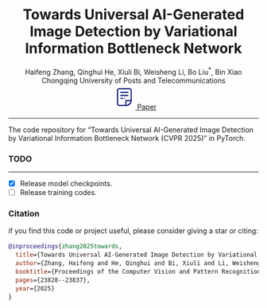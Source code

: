 <center><h1>Towards Universal AI-Generated Image Detection by Variational Information Bottleneck Network</h1></center>

<center>Haifeng Zhang, Qinghui He, Xiuli Bi, Weisheng Li, Bo Liu<sup>*</sup>, Bin Xiao</center>

<center> Chongqing University of Posts and Telecommunications</center>

<center> 
    <a href='https://openaccess.thecvf.com/content/CVPR2025/papers/Zhang_Towards_Universal_AI-Generated_Image_Detection_by_Variational_Information_Bottleneck_Network_CVPR_2025_paper.pdf'>
    	<img src='images/paper.png' width="50" height="auto"></img> 
    Paper</a> 
</center>



---

The code repository for “Towards Universal AI-Generated Image Detection by Variational Information Bottleneck Network (CVPR 2025)” in PyTorch. 

### TODO

---

- [x] Release model checkpoints.
- [ ] Release training codes.

### Citation

if you find this code or project useful, please consider giving a star or citing:

```bibtex
@inproceedings{zhang2025towards,
  title={Towards Universal AI-Generated Image Detection by Variational Information Bottleneck Network},
  author={Zhang, Haifeng and He, Qinghui and Bi, Xiuli and Li, Weisheng and Liu, Bo and Xiao, Bin},
  booktitle={Proceedings of the Computer Vision and Pattern Recognition Conference},
  pages={23828--23837},
  year={2025}
}
```




